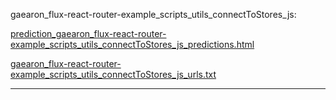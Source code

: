 gaearon_flux-react-router-example_scripts_utils_connectToStores_js: 

[prediction_gaearon_flux-react-router-example_scripts_utils_connectToStores_js_predictions.html](./prediction_gaearon_flux-react-router-example_scripts_utils_connectToStores_js_predictions.html)

[gaearon_flux-react-router-example_scripts_utils_connectToStores_js_urls.txt](./gaearon_flux-react-router-example_scripts_utils_connectToStores_js_urls.txt)

<hr>

